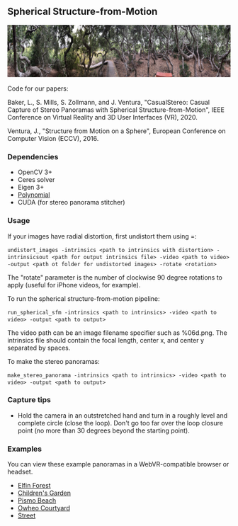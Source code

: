 ## Spherical Structure-from-Motion

![Elfin Forest](teaser.jpg "Elfin Forest")

Code for our papers:

Baker, L., S. Mills, S. Zollmann, and J. Ventura, "CasualStereo: Casual Capture of Stereo Panoramas with Spherical Structure-from-Motion", IEEE Conference on Virtual Reality and 3D User Interfaces (VR), 2020.

Ventura, J., "Structure from Motion on a Sphere", European Conference on Computer Vision (ECCV), 2016.

### Dependencies

* OpenCV 3+
* Ceres solver
* Eigen 3+
* [Polynomial](https://github.com/jonathanventura/polynomial)
* CUDA (for stereo panorama stitcher)

### Usage

If your images have radial distortion, first undistort them using =:

    undistort_images -intrinsics <path to intrinsics with distortion> -intrinsicsout <path for output intrinsics file> -video <path to video> -output <path ot folder for undistorted images> -rotate <rotation>
    
The "rotate" parameter is the number of clockwise 90 degree rotations to apply (useful for iPhone videos, for example).

To run the spherical structure-from-motion pipeline:

    run_spherical_sfm -intrinsics <path to intrinsics> -video <path to video> -output <path to output>

The video path can be an image filename specifier such as %06d.png.  The intrinsics file should contain the focal length, center x, and center y separated by spaces.

To make the stereo panoramas:

    make_stereo_panorama -intrinsics <path to intrinsics> -video <path to video> -output <path to output>

### Capture tips

* Hold the camera in an outstretched hand and turn in a roughly level and complete circle (close the loop).  Don't go too far over the loop closure point (no more than 30 degrees beyond the starting point).

### Examples

You can view these example panoramas in a WebVR-compatible browser or headset.

* [Elfin Forest](webviewer/index.html?name=elfinforest)
* [Children's Garden](webviewer/index.html?name=childrensgarden)
* [Pismo Beach](webviewer/index.html?name=pismo)
* [Owheo Courtyard](webviewer/index.html?name=owheo)
* [Street](webviewer/index.html?name=street)

